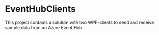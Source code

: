 # EventHubClients
This project contains a solution with two WPF-clients to send and receive sample data from an Azure Event Hub
